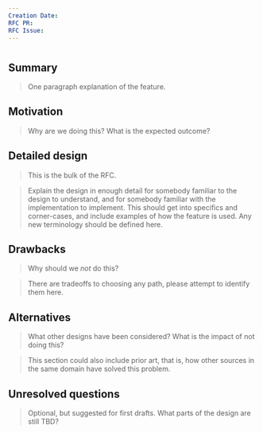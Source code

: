 ```yaml
---
Creation Date:
RFC PR: 
RFC Issue:
---
```


# <RFC title>

## Summary

> One paragraph explanation of the feature.

## Motivation

> Why are we doing this? What is the expected outcome?

## Detailed design

> This is the bulk of the RFC.

> Explain the design in enough detail for somebody
familiar to the design to understand, and for somebody familiar with the
implementation to implement. This should get into specifics and corner-cases,
and include examples of how the feature is used. Any new terminology should be
defined here.

## Drawbacks

> Why should we *not* do this?

> There are tradeoffs to choosing any path, please attempt to identify them here.

## Alternatives

> What other designs have been considered? What is the impact of not doing this?

> This section could also include prior art, that is, how other sources in the same domain have solved this problem.

## Unresolved questions

> Optional, but suggested for first drafts. What parts of the design are still
TBD?